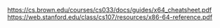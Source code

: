 https://cs.brown.edu/courses/cs033/docs/guides/x64_cheatsheet.pdf
https://web.stanford.edu/class/cs107/resources/x86-64-reference.pdf

